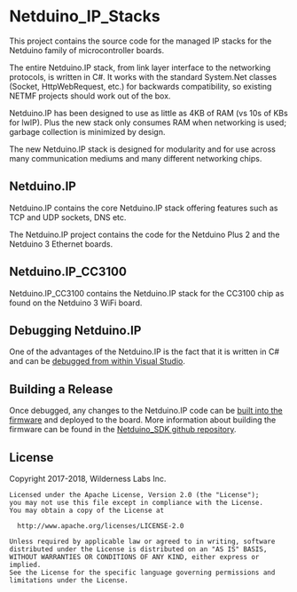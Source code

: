 # Netduino_IP_Stacks

This project contains the source code for the managed IP stacks for the Netduino family of microcontroller boards.

The entire Netduino.IP stack, from link layer interface to the networking protocols, is written in C#. It works with the standard System.Net classes (Socket, HttpWebRequest, etc.) for backwards compatibility, so existing NETMF projects should work out of the box.

Netduino.IP has been designed to use as little as 4KB of RAM (vs 10s of KBs for lwIP). Plus the new stack only consumes RAM when networking is used; garbage collection is minimized by design.

The new Netduino.IP stack is designed for modularity and for use across many communication mediums and many different networking chips.

## Netduino.IP

Netduino.IP contains the core Netduino.IP stack offering features such as TCP and UDP sockets, DNS etc.

The Netduino.IP project contains the code for the Netduino Plus 2 and the Netduino 3 Ethernet boards.

## Netduino.IP_CC3100

Netduino.IP_CC3100 contains the Netduino.IP stack for the CC3100 chip as found on the Netduino 3 WiFi board.

## Debugging Netduino.IP

One of the advantages of the Netduino.IP is the fact that it is written in C# and can be [debugged from within Visual Studio](Documentation/DebugProjects.md).

## Building a Release

Once debugged, any changes to the Netduino.IP code can be [built into the firmware](Documentation/BuildingForFirmware) and deployed to the board.  More information about building the firmware can be found in the [Netduino_SDK github repository](https://github.com/WildernessLabs/Netduino_SDK).

## License

Copyright 2017-2018, Wilderness Labs Inc.
    
    Licensed under the Apache License, Version 2.0 (the "License");
    you may not use this file except in compliance with the License.
    You may obtain a copy of the License at
    
      http://www.apache.org/licenses/LICENSE-2.0
    
    Unless required by applicable law or agreed to in writing, software
    distributed under the License is distributed on an "AS IS" BASIS,
    WITHOUT WARRANTIES OR CONDITIONS OF ANY KIND, either express or implied.
    See the License for the specific language governing permissions and
    limitations under the License.